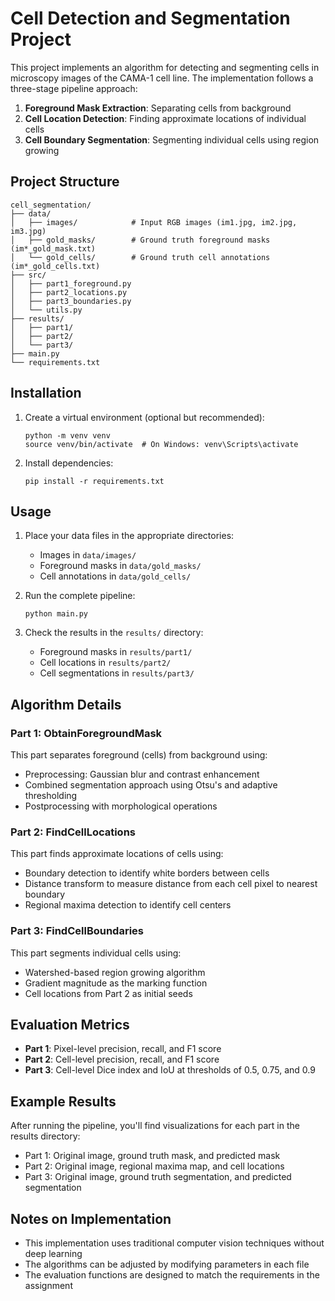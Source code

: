 # Cell Detection and Segmentation Project

This project implements an algorithm for detecting and segmenting cells in microscopy images of the CAMA-1 cell line. The implementation follows a three-stage pipeline approach:

1. **Foreground Mask Extraction**: Separating cells from background
2. **Cell Location Detection**: Finding approximate locations of individual cells
3. **Cell Boundary Segmentation**: Segmenting individual cells using region growing

## Project Structure

```
cell_segmentation/
├── data/
│   ├── images/            # Input RGB images (im1.jpg, im2.jpg, im3.jpg)
│   ├── gold_masks/        # Ground truth foreground masks (im*_gold_mask.txt)
│   └── gold_cells/        # Ground truth cell annotations (im*_gold_cells.txt)
├── src/
│   ├── part1_foreground.py
│   ├── part2_locations.py
│   ├── part3_boundaries.py
│   └── utils.py
├── results/
│   ├── part1/
│   ├── part2/
│   └── part3/
├── main.py
└── requirements.txt
```

## Installation

1. Create a virtual environment (optional but recommended):
   ```
   python -m venv venv
   source venv/bin/activate  # On Windows: venv\Scripts\activate
   ```

2. Install dependencies:
   ```
   pip install -r requirements.txt
   ```

## Usage

1. Place your data files in the appropriate directories:
   - Images in `data/images/`
   - Foreground masks in `data/gold_masks/`
   - Cell annotations in `data/gold_cells/`

2. Run the complete pipeline:
   ```
   python main.py
   ```

3. Check the results in the `results/` directory:
   - Foreground masks in `results/part1/`
   - Cell locations in `results/part2/`
   - Cell segmentations in `results/part3/`

## Algorithm Details

### Part 1: ObtainForegroundMask

This part separates foreground (cells) from background using:
- Preprocessing: Gaussian blur and contrast enhancement
- Combined segmentation approach using Otsu's and adaptive thresholding
- Postprocessing with morphological operations

### Part 2: FindCellLocations

This part finds approximate locations of cells using:
- Boundary detection to identify white borders between cells
- Distance transform to measure distance from each cell pixel to nearest boundary
- Regional maxima detection to identify cell centers

### Part 3: FindCellBoundaries

This part segments individual cells using:
- Watershed-based region growing algorithm
- Gradient magnitude as the marking function
- Cell locations from Part 2 as initial seeds

## Evaluation Metrics

- **Part 1**: Pixel-level precision, recall, and F1 score
- **Part 2**: Cell-level precision, recall, and F1 score
- **Part 3**: Cell-level Dice index and IoU at thresholds of 0.5, 0.75, and 0.9

## Example Results

After running the pipeline, you'll find visualizations for each part in the results directory:
- Part 1: Original image, ground truth mask, and predicted mask
- Part 2: Original image, regional maxima map, and cell locations
- Part 3: Original image, ground truth segmentation, and predicted segmentation

## Notes on Implementation

- This implementation uses traditional computer vision techniques without deep learning
- The algorithms can be adjusted by modifying parameters in each file
- The evaluation functions are designed to match the requirements in the assignment